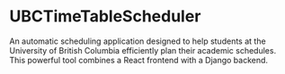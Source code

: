 # UBCTimeTableScheduler
An automatic scheduling application designed to help students at the University of British Columbia efficiently plan their academic schedules. This powerful tool combines a React frontend with a  Django backend.

